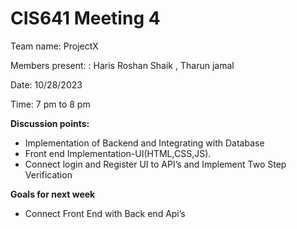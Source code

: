 # CIS641 Meeting 4

Team name: ProjectX

Members present: : Haris Roshan Shaik , Tharun jamal

Date: 10/28/2023

Time: 7 pm to 8 pm

**Discussion points:**

* Implementation of Backend and Integrating with Database
* Front end Implementation-UI(HTML,CSS,JS).
* Connect login and Register UI to API’s and Implement Two Step Verification

**Goals for next week**

* Connect Front End with Back end Api’s
